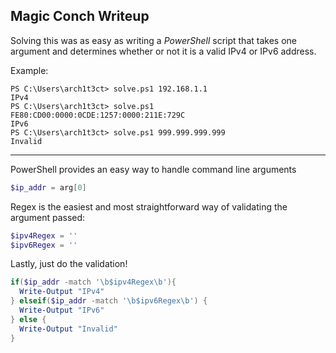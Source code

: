 Magic Conch Writeup
-----------------------------
Solving this was as easy as writing a *PowerShell* script that takes one argument and determines whether or not it is a valid IPv4 or IPv6 address.

Example:
```
PS C:\Users\arch1t3ct> solve.ps1 192.168.1.1
IPv4
PS C:\Users\arch1t3ct> solve.ps1 FE80:CD00:0000:0CDE:1257:0000:211E:729C
IPv6
PS C:\Users\arch1t3ct> solve.ps1 999.999.999.999
Invalid
```
--------------------------------
PowerShell provides an easy way to handle command line arguments
```PowerShell
$ip_addr = arg[0]
```

Regex is the easiest and most straightforward way of validating the argument passed:
```PowerShell
$ipv4Regex = ''
$ipv6Regex = ''
```

Lastly, just do the validation!
```PowerShell
if($ip_addr -match '\b$ipv4Regex\b'){
  Write-Output "IPv4"
} elseif($ip_addr -match '\b$ipv6Regex\b') {
  Write-Output "IPv6"
} else {
  Write-Output "Invalid"
}
```
